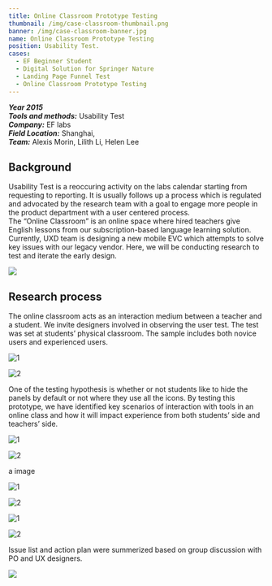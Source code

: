 ```yaml
---
title: Online Classroom Prototype Testing
thumbnail: /img/case-classroom-thumbnail.png
banner: /img/case-classroom-banner.jpg
name: Online Classroom Prototype Testing
position: Usability Test.
cases:
  - EF Beginner Student
  - Digital Solution for Springer Nature
  - Landing Page Funnel Test
  - Online Classroom Prototype Testing
---
```

***Year 2015*** \
***Tools and methods:*** Usability Test \
***Company:*** EF labs\
***Field Location:*** Shanghai,\
***Team:*** Alexis Morin, Lilith Li, Helen Lee

## Background

Usability Test is a reoccuring activity on the labs calendar starting from requesting to reporting. It is usually follows up a process which is regulated and advocated by the research team with a goal to engage more people in the product department with a user centered process.\
The “Online Classroom” is an online space where hired teachers give English lessons from our subscription-based language learning solution. Currently, UXD team is designing a new mobile EVC which attempts to solve key issues with our legacy vendor. Here, we will be conducting research to test and iterate the early design.

![](/img/case-classroom-9.png)

## Research process

The online classroom acts as an interaction medium between a teacher and a student. We invite designers involved in observing the user test. The test was set at students’ physical classroom. The sample includes both novice users and experienced users.

![1](/img/case-classroom-2.png)

![2](/img/case-classroom-3.png)

One of the testing hypothesis is whether or not students like to hide the panels by default or not where they use all the icons. By testing this prototype, we have identified key scenarios of interaction with tools in an online class and how it will impact experience from both students’ side and teachers’ side.

![1](/img/case-classroom-8.png)

![2](/img/case-classroom-10.png)

a image

![1](/img/case-classroom-7.jpg)

![2](/img/case-classroom-6.jpg)

![1](/img/case-classroom-4.jpg)

![2](/img/case-classroom-1.jpg)

Issue list and action plan were summerized based on group discussion with PO and UX designers.

![](/img/case-classroom-5.png)
